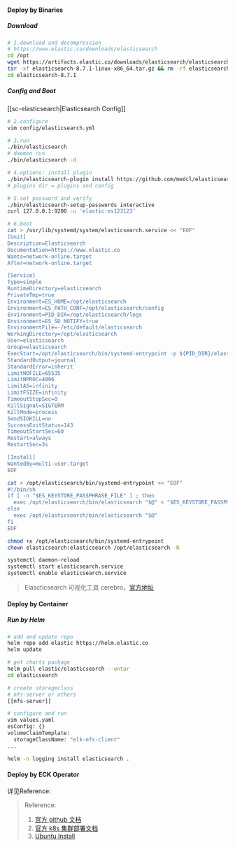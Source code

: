 #### Deploy by Binaries
##### Download
```bash
# 1.download and decompression
# https://www.elastic.co/downloads/elasticsearch
cd /opt
wget https://artifacts.elastic.co/downloads/elasticsearch/elasticsearch-8.7.1-linux-x86_64.tar.gz
tar -xf elasticsearch-8.7.1-linux-x86_64.tar.gz && rm -rf elasticsearch-8.7.1-linux-x86_64.tar.gz
cd elasticsearch-8.7.1
```

##### Config and Boot
[[sc-elasticsearch|Elasticsearch Config]]
```bash
# 2.configure
vim config/elasticsearch.yml

# 3.run 
./bin/elasticsearch
# daemon run
./bin/elasticsearch -d 

# 4.options: install plugin
./bin/elasticsearch-plugin install https://github.com/medcl/elasticsearch-analysis-ik/releases/download/v8.5.1/elasticsearch-analysis-ik-8.5.1.zip
# plugins dir = plugins and config

# 5.set password and verify
./bin/elasticsearch-setup-passwords interactive
curl 127.0.0.1:9200 -u 'elastic:es123123'

# 6.boot
cat > /usr/lib/systemd/system/elasticsearch.service << "EOF"
[Unit]
Description=Elasticsearch
Documentation=https://www.elastic.co
Wants=network-online.target
After=network-online.target

[Service]
Type=simple
RuntimeDirectory=elasticsearch
PrivateTmp=true
Environment=ES_HOME=/opt/elasticsearch
Environment=ES_PATH_CONF=/opt/elasticsearch/config
Environment=PID_DIR=/opt/elasticsearch/logs
Environment=ES_SD_NOTIFY=true
EnvironmentFile=-/etc/default/elasticsearch
WorkingDirectory=/opt/elasticsearch
User=elasticsearch
Group=elasticsearch
ExecStart=/opt/elasticsearch/bin/systemd-entrypoint -p ${PID_DIR}/elasticsearch.pid --quiet
StandardOutput=journal
StandardError=inherit
LimitNOFILE=65535
LimitNPROC=4096
LimitAS=infinity
LimitFSIZE=infinity
TimeoutStopSec=0
KillSignal=SIGTERM
KillMode=process
SendSIGKILL=no
SuccessExitStatus=143
TimeoutStartSec=60
Restart=always
RestartSec=3s

[Install]
WantedBy=multi-user.target
EOF

cat > /opt/elasticsearch/bin/systemd-entrypoint << "EOF"
#!/bin/sh
if [ -n "$ES_KEYSTORE_PASSPHRASE_FILE" ] ; then
  exec /opt/elasticsearch/bin/elasticsearch "$@" < "$ES_KEYSTORE_PASSPHRASE_FILE"
else
  exec /opt/elasticsearch/bin/elasticsearch "$@"
fi
EOF

chmod +x /opt/elasticsearch/bin/systemd-entrypoint 
chown elasticsearch:elasticsearch /opt/elasticsearch -R

systemctl daemon-reload
systemctl start elasticsearch.service
systemctl enable elasticsearch.service
```

>Elascticsearch 可视化工具 cerebro，[官方地址](https://github.com/lmenezes/cerebro)


#### Deploy by Container
##### Run by Helm
```bash
# add and update repo
helm repo add elastic https://helm.elastic.co
helm update

# get charts package
helm pull elastic/elasticsearch --untar
cd elasticsearch

# create storageclass
# nfs-server or others
[[nfs-server]]

# configure and run
vim values.yaml
esConfig: {}
volumeClaimTemplate:
  storageClassName: "elk-nfs-client"
...

helm -n logging install elasticsearch .

```


#### Deploy by ECK Operator
详见Reference:


>Reference:
> 1. [官方 github 文档](https://github.com/elastic/elasticsearch)
> 2. [官方 k8s 集群部署文档](https://www.elastic.co/downloads/elastic-cloud-kubernetes)
> 3. [Ubuntu Install](https://www.elastic.co/guide/en/elasticsearch/reference/8.7/deb.html)